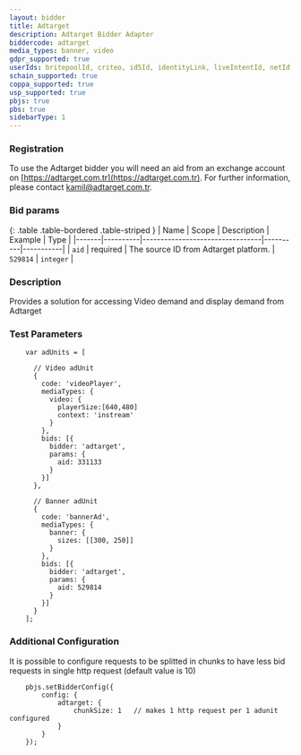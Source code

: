 ```yaml
---
layout: bidder
title: Adtarget
description: Adtarget Bidder Adapter
biddercode: adtarget
media_types: banner, video
gdpr_supported: true
userIds: britepoolId, criteo, id5Id, identityLink, liveIntentId, netId, parrableId, pubCommonId, unifiedId
schain_supported: true
coppa_supported: true
usp_supported: true
pbjs: true
pbs: true
sidebarType: 1
---
```


### Registration

To use the Adtarget bidder you will need an aid from an exchange account on [https://adtarget.com.tr](https://adtarget.com.tr). For further information, please contact <kamil@adtarget.com.tr>.

### Bid params

{: .table .table-bordered .table-striped }
| Name  | Scope    | Description                     | Example  | Type      |
|-------|----------|---------------------------------|----------|-----------|
| `aid` | required | The source ID from Adtarget platform. | `529814` | `integer` |

### Description

Provides a solution for accessing Video demand and display demand from Adtarget

### Test Parameters

```
    var adUnits = [

      // Video adUnit
      {
        code: 'videoPlayer',
        mediaTypes: {
          video: {
            playerSize:[640,480]
            context: 'instream'
          }
        },
        bids: [{
          bidder: 'adtarget',
          params: {
            aid: 331133
          }
        }]
      },

      // Banner adUnit
      {
        code: 'bannerAd',
        mediaTypes: {
          banner: {
            sizes: [[300, 250]]
          }
        },
        bids: [{
          bidder: 'adtarget',
          params: {
            aid: 529814
          }
        }]
      }
    ];
```

### Additional Configuration

It is possible to configure requests to be splitted in chunks to have less bid requests in single http request
(default value is 10)

```
    pbjs.setBidderConfig({
        config: {              
            adtarget: {
                chunkSize: 1   // makes 1 http request per 1 adunit configured
            }
        }
    });
```
